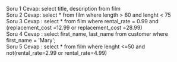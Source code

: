 Soru 1 Cevap:
select title, description from film <br>
Soru 2 Cevap:
select * from film 
where length > 60 and lenght < 75 <br>
Soru 3 Cevap :
select * from film 
where rental_rate = 0.99 and (replacement_cost =12.99 or replacement_cost =28.99) <br>
Soru 4 Cevap :
select first_name, last_name from customer
where first_name = 'Mary'; <br>
Soru 5 Cevap :
select * from film
where lenght <=50 and not(rental_rate=2.99 or rental_rate=4.99) <br>
